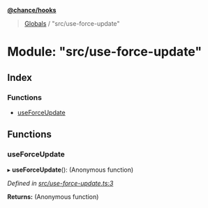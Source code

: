 **[@chance/hooks](../README.md)**

> [Globals](../globals.md) / "src/use-force-update"

# Module: "src/use-force-update"

## Index

### Functions

* [useForceUpdate](_src_use_force_update_.md#useforceupdate)

## Functions

### useForceUpdate

▸ **useForceUpdate**(): (Anonymous function)

*Defined in [src/use-force-update.ts:3](https://github.com/chaance/hooks/blob/1abfd2e/src/use-force-update.ts#L3)*

**Returns:** (Anonymous function)
